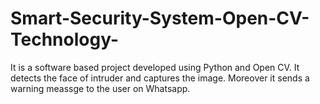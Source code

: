 # Smart-Security-System-Open-CV-Technology-
It is a software based project developed using Python and Open CV. It detects the face of intruder and captures the image. Moreover it sends a warning meassge to the user on Whatsapp.
